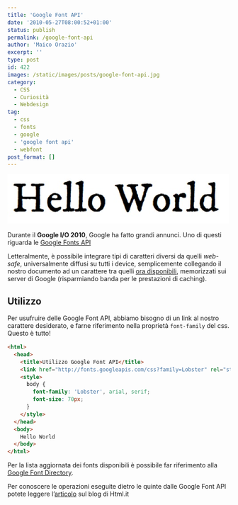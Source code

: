 ```yaml
---
title: 'Google Font API'
date: '2010-05-27T08:00:52+01:00'
status: publish
permalink: /google-font-api
author: 'Maico Orazio'
excerpt: ''
type: post
id: 422
images: /static/images/posts/google-font-api.jpg
category:
  - CSS
  - Curiosità
  - Webdesign
tag:
  - css
  - fonts
  - google
  - 'google font api'
  - webfont
post_format: []
---
```


![Google Font API](/static/images/posts/google-font-api.jpg 'Font personalizzato utilizzando Google Font API')

Durante il **Google I/O 2010**, Google ha fatto grandi annunci. Uno di questi riguarda le [Google Fonts API](https://developers.google.com/fonts/docs/developer_api 'Google Font API')

Letteralmente, è possibile integrare tipi di caratteri diversi da quelli _web-safe_, universalmente diffusi su tutti i device, semplicemente collegando il nostro documento ad un carattere tra quelli [ora disponibili](https://fonts.google.com/ 'Lista fonts personalizzati'), memorizzati sui server di Google (risparmiando banda per le prestazioni di caching).

## Utilizzo

Per usufruire delle Google Font API, abbiamo bisogno di un link al nostro carattere desiderato, e farne riferimento nella proprietà `font-family` del css. Questo è tutto!

```html
<html>
  <head>
    <title>Utilizzo Google Font API</title>
    <link href="http://fonts.googleapis.com/css?family=Lobster" rel="stylesheet" type="text/css" />
    <style>
      body {
        font-family: 'Lobster', arial, serif;
        font-size: 70px;
      }
    </style>
  </head>
  <body>
    Hello World
  </body>
</html>
```

Per la lista aggiornata dei fonts disponibili è possibile far riferimento alla [Google Font Directory](https://fonts.google.com/ 'Google Font Directory').

Per conoscere le operazioni eseguite dietro le quinte dalle Google Font API potete leggere l’[articolo](http://blog.html.it/26/05/2010/google-font-directory-dietro-le-quinte/ 'Google Font Directory dietro le quinte') sul blog di Html.it
